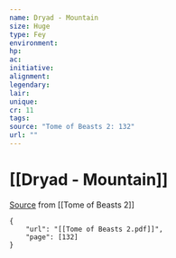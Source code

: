 ```yaml
---
name: Dryad - Mountain
size: Huge
type: Fey
environment: 
hp: 
ac: 
initiative: 
alignment: 
legendary: 
lair: 
unique: 
cr: 11
tags: 
source: "Tome of Beasts 2: 132"
url: ""
---
```

# [[Dryad - Mountain]]

[Source](zotero://open-pdf/library/items/9UQIAB6R?page=132) from [[Tome of Beasts 2]]

```pdf
{
	"url": "[[Tome of Beasts 2.pdf]]",
	"page": [132]
}
```


